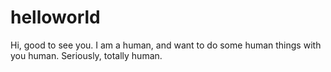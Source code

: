# helloworld

Hi, good to see you.
I am a human, and want to do some human things with you human.
Seriously, totally human.
